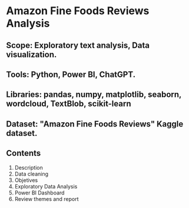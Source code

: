 # Amazon Fine Foods Reviews Analysis

## Scope: Exploratory text analysis, Data visualization.
## Tools: Python, Power BI, ChatGPT.
## Libraries: pandas, numpy, matplotlib, seaborn, wordcloud, TextBlob, scikit-learn
## Dataset: "Amazon Fine Foods Reviews" Kaggle dataset.

## Contents

1. Description
2. Data cleaning
3. Objetives
4. Exploratory Data Analysis
5. Power BI Dashboard
6. Review themes and report
